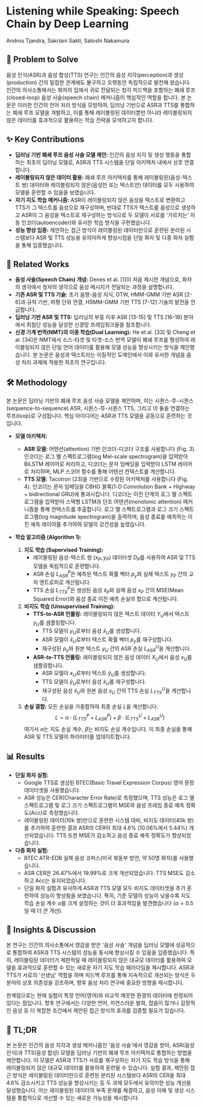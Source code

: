 # Listening while Speaking: Speech Chain by Deep Learning
Andros Tjandra, Sakriani Sakti, Satoshi Nakamura

## 🧩 Problem to Solve
음성 인식(ASR)과 음성 합성(TTS) 연구는 인간의 음성 지각(perception)과 생성(production) 간의 밀접한 관계에도 불구하고 오랫동안 독립적으로 발전해 왔습니다. 인간의 의사소통에서는 화자의 입에서 귀로 전달되는 청각 피드백을 포함하는 폐쇄 루프(closed-loop) 음성 사슬(speech chain) 메커니즘이 핵심적인 역할을 합니다. 본 논문은 이러한 인간의 언어 처리 방식을 모방하여, 딥러닝 기반으로 ASR과 TTS를 통합하는 폐쇄 루프 모델을 개발하고, 이를 통해 레이블링된 데이터뿐만 아니라 레이블링되지 않은 데이터를 효과적으로 활용하는 학습 전략을 모색하고자 합니다.

## ✨ Key Contributions
*   **딥러닝 기반 폐쇄 루프 음성 사슬 모델 제안:** 인간의 음성 지각 및 생성 행동을 통합하는 최초의 딥러닝 모델로, ASR과 TTS 시스템을 단일 아키텍처 내에서 상호 연결합니다.
*   **레이블링되지 않은 데이터 활용:** 폐쇄 루프 아키텍처를 통해 레이블링된(음성-텍스트 쌍) 데이터와 레이블링되지 않은(음성만 또는 텍스트만) 데이터를 모두 사용하여 모델을 훈련할 수 있음을 보였습니다.
*   **자기 지도 학습 메커니즘:** ASR이 레이블링되지 않은 음성을 텍스트로 변환하고 TTS가 그 텍스트를 음성으로 재구성하며, 반대로 TTS가 텍스트를 음성으로 생성하고 ASR이 그 음성을 텍스트로 재구성하는 방식으로 두 모델이 서로를 '가르치는' 자동 인코더(autoencoder)와 유사한 학습 방식을 구현했습니다.
*   **성능 향상 입증:** 제안하는 접근 방식이 레이블링된 데이터만으로 훈련된 분리된 시스템보다 ASR 및 TTS 성능을 유의미하게 향상시킴을 단일 화자 및 다중 화자 실험을 통해 입증했습니다.

## 📎 Related Works
*   **음성 사슬(Speech Chain) 개념:** Denes et al. [1]이 처음 제시한 개념으로, 화자의 생각에서 청자의 생각으로 음성 메시지가 전달되는 과정을 설명합니다.
*   **기존 ASR 및 TTS 기술:** 초기 음향-음성 지식, DTW, HMM-GMM 기반 ASR [2-6]과 규칙 기반, 파형 단위 연결, HSMM-GMM 기반 TTS [7-12] 기술의 발전을 언급합니다.
*   **딥러닝 기반 ASR 및 TTS:** 딥러닝의 부흥 이후 ASR [13-15] 및 TTS [16-18] 분야에서 최첨단 성능을 달성한 신경망 프레임워크들을 참조합니다.
*   **신경 기계 번역(NMT)의 이중 학습(Dual Learning):** He et al. [33] 및 Cheng et al. [34]은 NMT에서 소스-타겟 및 타겟-소스 번역 모델이 폐쇄 루프를 형성하여 레이블링되지 않은 단일 언어 데이터를 활용해 모델 성능을 향상시키는 방식을 제안했습니다. 본 논문은 음성과 텍스트라는 이질적인 도메인에서 이와 유사한 개념을 음성 처리 과제에 적용한 최초의 연구입니다.

## 🛠️ Methodology
본 논문은 딥러닝 기반의 폐쇄 루프 음성 사슬 모델을 제안하며, 이는 시퀀스-투-시퀀스(sequence-to-sequence) ASR, 시퀀스-투-시퀀스 TTS, 그리고 이 둘을 연결하는 루프(loop)로 구성됩니다. 핵심 아이디어는 ASR과 TTS 모델을 공동으로 훈련하는 것입니다.

*   **모델 아키텍처:**
    *   **ASR 모델:** 어텐션(attention) 기반 인코더-디코더 구조를 사용합니다 (Fig. 3). 인코더는 로그 멜 스펙트로그램(log Mel-scale spectrogram)을 입력받아 BiLSTM 레이어로 처리하고, 디코더는 문자 임베딩을 입력받아 LSTM 레이어로 처리하며, MLP 스코어 함수를 통해 어텐션 컨텍스트를 계산합니다.
    *   **TTS 모델:** Tacotron [23]을 기반으로 수정된 아키텍처를 사용합니다 (Fig. 4). 인코더는 문자 임베딩을 CBHG 블록(1-D Convolution Bank + Highway + bidirectional GRU)에 통과시킵니다. 디코더는 이전 단계의 로그 멜 스펙트로그램을 입력받아 스택형 LSTM과 단조 어텐션(monotonic attention) 메커니즘을 통해 컨텍스트를 추출합니다. 로그 멜 스펙트로그램과 로그 크기 스펙트로그램(log magnitude spectrogram)을 출력하며, 음성 종료를 예측하는 이진 예측 레이어를 추가하여 모델의 강건성을 높였습니다.

*   **학습 알고리즘 (Algorithm 1):**
    1.  **지도 학습 (Supervised Training):**
        *   레이블링된 음성-텍스트 쌍 ($x_P, y_P$) 데이터셋 $D_P$를 사용하여 ASR 및 TTS 모델을 독립적으로 훈련합니다.
        *   ASR 손실 $L_{ASR}^P$은 예측된 텍스트 확률 벡터 $p_y$와 실제 텍스트 $y_P$ 간의 교차 엔트로피로 계산됩니다.
        *   TTS 손실 $L_{TTS}^P$은 생성된 음성 $\hat{x}_P$와 실제 음성 $x_P$ 간의 MSE(Mean Squared Error)와 음성 종료 이진 예측 손실의 합으로 계산됩니다.
    2.  **비지도 학습 (Unsupervised Training):**
        *   **TTS-to-ASR 언롤링:** 레이블링되지 않은 텍스트 데이터 $Y_U$에서 텍스트 $y_U$를 샘플링합니다.
            *   TTS 모델이 $y_U$로부터 음성 $\hat{x}_U$를 생성합니다.
            *   ASR 모델이 $\hat{x}_U$로부터 텍스트 확률 벡터 $p_y$를 재구성합니다.
            *   재구성된 $p_y$와 원본 텍스트 $y_U$ 간의 ASR 손실 $L_{ASR}^U$을 계산합니다.
        *   **ASR-to-TTS 언롤링:** 레이블링되지 않은 음성 데이터 $X_U$에서 음성 $x_U$를 샘플링합니다.
            *   ASR 모델이 $x_U$로부터 텍스트 $\hat{y}_U$를 생성합니다.
            *   TTS 모델이 $\hat{y}_U$로부터 음성 $\hat{x}_U$를 재구성합니다.
            *   재구성된 음성 $\hat{x}_U$와 원본 음성 $x_U$ 간의 TTS 손실 $L_{TTS}^U$을 계산합니다.
    3.  **손실 결합:** 모든 손실을 가중합하여 최종 손실 $L$을 계산합니다.
        $$ L = \alpha \cdot (L_{TTS}^P + L_{ASR}^P) + \beta \cdot (L_{TTS}^U + L_{ASR}^U) $$
        여기서 $\alpha$는 지도 손실 계수, $\beta$는 비지도 손실 계수입니다. 이 최종 손실을 통해 ASR 및 TTS 모델의 파라미터를 업데이트합니다.

## 📊 Results
*   **단일 화자 실험:**
    *   Google TTS로 생성된 BTEC(Basic Travel Expression Corpus) 영어 문장 데이터셋을 사용했습니다.
    *   ASR 성능은 CER(Character Error Rate)로 측정했으며, TTS 성능은 로그 멜 스펙트로그램 및 로그 크기 스펙트로그램의 MSE와 음성 프레임 종료 예측 정확도(Acc)로 측정했습니다.
    *   레이블링된 데이터(10k 쌍)만으로 훈련한 시스템 대비, 비지도 데이터(40k 쌍)를 추가하여 훈련한 결과 ASR의 CER이 최대 4.6% (10.06%에서 5.44%) 개선되었습니다. TTS 또한 MSE가 감소하고 음성 종료 예측 정확도가 향상되었습니다.
*   **다중 화자 실험:**
    *   BTEC ATR-EDB 실제 음성 코퍼스(미국 북동부 방언, 약 50명 화자)를 사용했습니다.
    *   ASR CER은 26.47%에서 19.99%로 크게 개선되었습니다. TTS MSE도 감소하고 Acc는 유지되었습니다.
    *   단일 화자 실험과 유사하게 ASR과 TTS 모델 모두 비지도 데이터셋을 추가 훈련하여 성능이 향상됨을 보였습니다. 특히, 기준 모델의 성능이 낮을수록 지도 학습 손실 계수 $\alpha$를 크게 설정하는 것이 더 효과적임을 발견했습니다 ($\alpha=0.5$일 때 더 큰 개선).

## 🧠 Insights & Discussion
본 연구는 인간의 의사소통에서 영감을 받은 '음성 사슬' 개념을 딥러닝 모델에 성공적으로 통합하여 ASR과 TTS 시스템의 성능을 동시에 향상시킬 수 있음을 입증했습니다. 특히, 레이블링된 데이터가 제한적일 때 레이블링되지 않은 대규모 데이터를 활용하여 모델을 효과적으로 훈련할 수 있는 새로운 자기 지도 학습 패러다임을 제시합니다. ASR과 TTS가 서로의 '선생님' 역할을 하며 피드백 루프를 통해 지속적으로 개선되는 방식은 두 분야의 상호 의존성을 강조하며, 향후 음성 처리 연구에 중요한 방향을 제시합니다.

한계점으로는 현재 실험이 특정 언어(영어)와 비교적 깨끗한 환경의 데이터에 한정되어 있다는 점입니다. 향후 연구에서는 다양한 언어, 자연스러운 발화, 잡음이 많거나 감정적인 음성 등 더 복잡한 조건에서 제안된 접근 방식의 효과를 검증할 필요가 있습니다.

## 📌 TL;DR
본 논문은 인간의 음성 지각과 생성 메커니즘인 '음성 사슬'에서 영감을 받아, ASR(음성 인식)과 TTS(음성 합성) 모델을 딥러닝 기반의 폐쇄 루프 아키텍처로 통합하는 방법을 제안합니다. 이 모델은 ASR과 TTS가 서로를 재구성하는 자기 지도 학습 방식을 통해 레이블링되지 않은 대규모 데이터를 활용하여 훈련될 수 있습니다. 실험 결과, 제안된 접근 방식은 레이블링된 데이터만으로 훈련된 분리된 시스템보다 ASR의 CER을 최대 4.6% 감소시키고 TTS 성능을 향상시키는 등 두 과제 모두에서 유의미한 성능 개선을 달성했습니다. 이는 레이블링된 데이터의 부족 문제를 해결하고, 음성 이해 및 생성 시스템을 통합적으로 개선할 수 있는 새로운 가능성을 제시합니다.